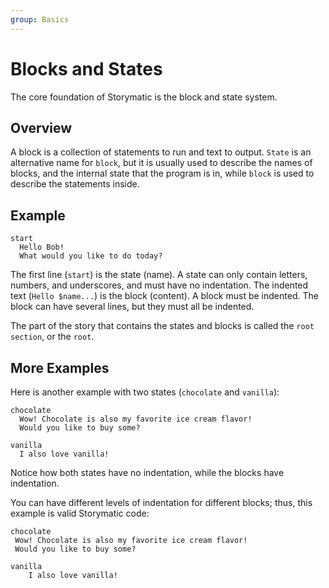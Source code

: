 ```yaml
---
group: Basics
---
```


# Blocks and States
The core foundation of Storymatic is the block and state system.

## Overview
A block is a collection of statements to run and text to output. `State` is an alternative name for `block`, but it is usually used to describe the names of blocks, and the internal state that the program is in, while `block` is used to describe the statements inside.

## Example
``` storymatic
start
  Hello Bob!
  What would you like to do today?
```

The first line (`start`) is the state (name). A state can only contain letters, numbers, and underscores, and must have no indentation.
The indented text (`Hello $name...`) is the block (content). A block must be indented. The block can have several lines, but they must all be indented.

The part of the story that contains the states and blocks is called the `root section`, or the `root`.

## More Examples

Here is another example with two states (`chocolate` and `vanilla`):
``` storymatic
chocolate
  Wow! Chocolate is also my favorite ice cream flavor!
  Would you like to buy some?

vanilla
  I also love vanilla!
```
Notice how both states have no indentation, while the blocks have indentation.

You can have different levels of indentation for different blocks; thus, this example is valid Storymatic code:
``` storymatic
chocolate
 Wow! Chocolate is also my favorite ice cream flavor!
 Would you like to buy some?

vanilla
    I also love vanilla!
```
